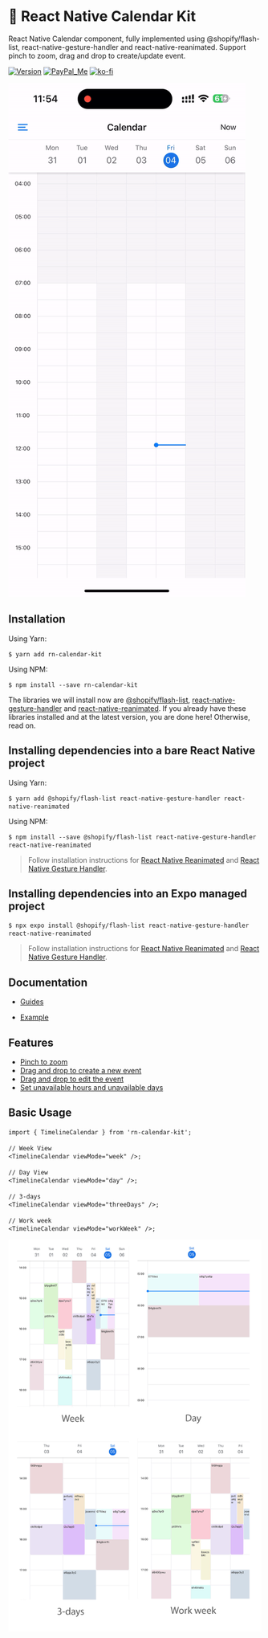 # 📅 React Native Calendar Kit

React Native Calendar component, fully implemented using @shopify/flash-list, react-native-gesture-handler and react-native-reanimated. Support pinch to zoom, drag and drop to create/update event.

[![Version][npm-shield]][npm-link]
[![PayPal_Me][paypal-me-shield]][paypal-me]
[![ko-fi][ko-fi-shield]][ko-fi-profile]

[![Demo](./assets/demo.gif)](https://user-images.githubusercontent.com/33460888/199891737-af6957ba-6a2c-49ee-8312-6feca89a2c39.MP4)

## Installation

Using Yarn:

```
$ yarn add rn-calendar-kit
```

Using NPM:

```
$ npm install --save rn-calendar-kit
```

The libraries we will install now are [@shopify/flash-list](https://shopify.github.io/flash-list/), [react-native-gesture-handler](https://docs.swmansion.com/react-native-gesture-handler/) and [react-native-reanimated](https://docs.swmansion.com/react-native-reanimated/). If you already have these libraries installed and at the latest version, you are done here! Otherwise, read on.

## Installing dependencies into a bare React Native project

Using Yarn:

```
$ yarn add @shopify/flash-list react-native-gesture-handler react-native-reanimated
```

Using NPM:

```
$ npm install --save @shopify/flash-list react-native-gesture-handler react-native-reanimated
```

> Follow installation instructions for [React Native Reanimated](https://docs.swmansion.com/react-native-reanimated/docs/fundamentals/installation) and [React Native Gesture Handler](https://docs.swmansion.com/react-native-gesture-handler/docs/installation).

## Installing dependencies into an Expo managed project

```
$ npx expo install @shopify/flash-list react-native-gesture-handler react-native-reanimated
```

> Follow installation instructions for [React Native Reanimated](https://docs.expo.dev/versions/latest/sdk/reanimated/) and [React Native Gesture Handler](https://docs.expo.dev/versions/latest/sdk/gesture-handler/).

## Documentation

- [Guides](https://MinhOmega.github.io/react-native-calendar-kit/docs/intro)

- [Example](./example/)

## Features

- [Pinch to zoom](https://MinhOmega.github.io/react-native-calendar-kit/docs/guides/pinch-to-zoom)
- [Drag and drop to create a new event](https://MinhOmega.github.io/react-native-calendar-kit/docs/guides/drag-to-create)
- [Drag and drop to edit the event](https://MinhOmega.github.io/react-native-calendar-kit/docs/guides/drag-to-edit)
- [Set unavailable hours and unavailable days](https://MinhOmega.github.io/react-native-calendar-kit/docs/guides/unavailable-time)

## Basic Usage

```tsx
import { TimelineCalendar } from 'rn-calendar-kit';

// Week View
<TimelineCalendar viewMode="week" />;

// Day View
<TimelineCalendar viewMode="day" />;

// 3-days
<TimelineCalendar viewMode="threeDays" />;

// Work week
<TimelineCalendar viewMode="workWeek" />;
```

![View mode](./assets/mode.jpg)

[npm-shield]: https://img.shields.io/npm/v/rn-calendar-kit
[ko-fi-shield]: https://img.shields.io/static/v1.svg?label=%20&message=ko-fi&logo=ko-fi&color=13C3FF
[paypal-me-shield]: https://img.shields.io/static/v1.svg?label=%20&message=PayPal.Me&logo=paypal
[paypal-me]: https://www.paypal.me/j2teamlh
[ko-fi-profile]: https://ko-fi.com/W7W6G75FH
[npm-link]: https://www.npmjs.com/package/rn-calendar-kit
